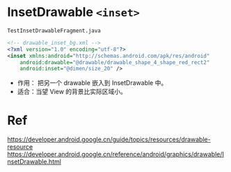# InsetDrawable `<inset>`

`TestInsetDrawableFragment.java`

```xml
<!-- drawable_inset_bg.xml -->
<?xml version="1.0" encoding="utf-8"?>
<inset xmlns:android="http://schemas.android.com/apk/res/android"
    android:drawable="@drawable/drawable_shape_4_shape_red_rect2"
    android:inset="@dimen/size_20" />
```

- 作用： 把另一个 drawable 嵌入到 InsetDrawable 中。
- 适合：当望 View 的背景比实际区域小。

# Ref

https://developer.android.google.cn/guide/topics/resources/drawable-resource  
https://developer.android.google.cn/reference/android/graphics/drawable/InsetDrawable.html
